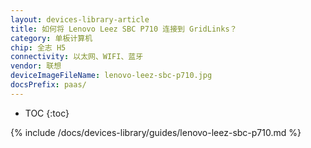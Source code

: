 ```yaml
---
layout: devices-library-article
title: 如何将 Lenovo Leez SBC P710 连接到 GridLinks？
category: 单板计算机
chip: 全志 H5
connectivity: 以太网、WIFI、蓝牙
vendor: 联想
deviceImageFileName: lenovo-leez-sbc-p710.jpg
docsPrefix: paas/
---
```



* TOC
{:toc}

{% include /docs/devices-library/guides/lenovo-leez-sbc-p710.md %}
